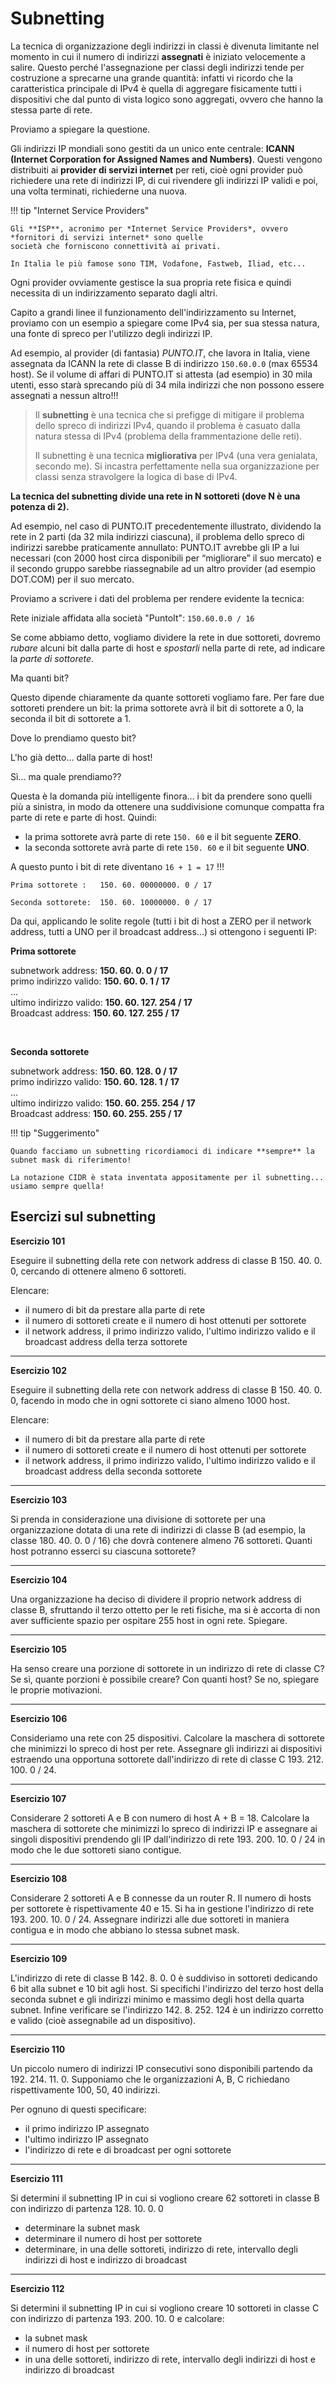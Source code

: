 # Subnetting

La tecnica di organizzazione degli indirizzi in classi è divenuta limitante nel momento in cui il numero
di indirizzi **assegnati** è iniziato velocemente a salire. Questo perché l'assegnazione per classi degli
indirizzi tende per costruzione a sprecarne una grande quantità: infatti vi ricordo che la caratteristica
principale di IPv4 è quella di aggregare fisicamente tutti i dispositivi che dal punto di vista logico sono
aggregati, ovvero che hanno la stessa parte di rete.

Proviamo a spiegare la questione.

Gli indirizzi IP mondiali sono gestiti da un unico ente centrale: **ICANN (Internet Corporation for Assigned Names and Numbers)**. 
Questi vengono distribuiti ai **provider di servizi internet** per reti, cioè ogni provider può richiedere una rete di indirizzi IP, 
di cui rivendere gli indirizzi IP validi e poi, una volta terminati, richiederne una nuova.


!!! tip "Internet Service Providers"
    
    Gli **ISP**, acronimo per *Internet Service Providers*, ovvero *fornitori di servizi internet* sono quelle
    società che forniscono connettività ai privati.
    
    In Italia le più famose sono TIM, Vodafone, Fastweb, Iliad, etc...
    
Ogni provider ovviamente gestisce la sua propria rete fisica e quindi necessita di un indirizzamento separato dagli altri.

Capito a grandi linee il funzionamento dell'indirizzamento su Internet, proviamo con un esempio a spiegare come IPv4 sia, per sua stessa natura,
una fonte di spreco per l'utilizzo degli indirizzi IP.

Ad esempio, al provider (di fantasia) *PUNTO.IT*, che lavora in Italia, viene assegnata da ICANN la rete di classe B di indirizzo `150.60.0.0` (max 65534 host). 
Se il volume di affari di PUNTO.IT si attesta (ad esempio) in 30 mila utenti, esso starà sprecando più di 34 mila indirizzi che non possono essere assegnati a 
nessun altro!!!

> Il **subnetting** è una tecnica che si prefigge di mitigare il problema dello spreco di indirizzi IPv4, quando il problema è
> casuato dalla natura stessa di IPv4 (problema della frammentazione delle reti).
>
> Il subnetting è una tecnica **migliorativa** per IPv4 (una vera genialata, secondo me). 
> Si incastra perfettamente nella sua organizzazione per classi senza stravolgere la logica di base di IPv4.


**La tecnica del subnetting divide una rete in N sottoreti (dove N è una potenza di 2).**

Ad esempio, nel caso di PUNTO.IT precedentemente illustrato, dividendo la rete in 2 parti (da 32 mila indirizzi ciascuna), il problema dello spreco di indirizzi
sarebbe praticamente annullato: PUNTO.IT avrebbe gli IP a lui necessari (con 2000 host circa disponibili per “migliorare” il suo
mercato) e il secondo gruppo sarebbe riassegnabile ad un altro provider (ad esempio DOT.COM) per il suo mercato.

Proviamo a scrivere i dati del problema per rendere evidente la tecnica:


Rete iniziale affidata alla società "PuntoIt": `150.60.0.0 / 16`

Se come abbiamo detto, vogliamo dividere la rete in due sottoreti, dovremo *rubare* alcuni bit dalla parte di host e *spostarli* nella parte
di rete, ad indicare la *parte di sottorete*. 

Ma quanti bit? 

Questo dipende chiaramente da quante sottoreti vogliamo fare. Per fare due sottoreti prendere un bit: la prima sottorete avrà il bit di sottorete a 0, 
la seconda il bit di sottorete a 1.

Dove lo prendiamo questo bit?

L'ho già detto... dalla parte di host!

Sì... ma quale prendiamo??

Questa è la domanda più intelligente finora... i bit da prendere sono quelli più a sinistra, in modo da ottenere una suddivisione comunque compatta fra parte di
rete e parte di host. Quindi:


- la prima sottorete avrà parte di rete `150. 60` e il bit seguente **ZERO**.
- la seconda sottorete avrà parte di rete `150. 60` e il bit seguente **UNO**.

A questo punto i bit di rete diventano `16 + 1 = 17` !!!

```
Prima sottorete :   150. 60. 00000000. 0 / 17

Seconda sottorete:  150. 60. 10000000. 0 / 17
```

Da qui, applicando le solite regole (tutti i bit di host a ZERO per il network address, tutti a UNO per il
broadcast address...) si ottengono i seguenti IP:

**Prima sottorete**

subnetwork address:      **150. 60. 0. 0 / 17** <br>
primo indirizzo valido:  **150. 60. 0. 1 / 17** <br>
...<br>
ultimo indirizzo valido: **150. 60. 127. 254 / 17**<br>
Broadcast address:       **150. 60. 127. 255 / 17**<br>

<br>

**Seconda sottorete**

subnetwork address:      **150. 60. 128. 0 / 17**<br>
primo indirizzo valido:  **150. 60. 128. 1 / 17**<br>
...<br>
ultimo indirizzo valido: **150. 60. 255. 254 / 17**<br>
Broadcast address:       **150. 60. 255. 255 / 17**<br>


!!! tip "Suggerimento"
    
    Quando facciamo un subnetting ricordiamoci di indicare **sempre** la subnet mask di riferimento!
    
    La notazione CIDR è stata inventata appositamente per il subnetting... usiamo sempre quella!
    
    



## Esercizi sul subnetting

**Esercizio 101**

Eseguire il subnetting della rete con network address di classe B 150. 40. 0. 0, cercando di ottenere
almeno 6 sottoreti.

Elencare:

- il numero di bit da prestare alla parte di rete
- il numero di sottoreti create e il numero di host ottenuti per sottorete
- il network address, il primo indirizzo valido, l'ultimo indirizzo valido e il broadcast address
    della terza sottorete

---

**Esercizio 102**

Eseguire il subnetting della rete con network address di classe B 150. 40. 0. 0, facendo in modo che
in ogni sottorete ci siano almeno 1000 host.

Elencare:

- il numero di bit da prestare alla parte di rete
- il numero di sottoreti create e il numero di host ottenuti per sottorete
- il network address, il primo indirizzo valido, l'ultimo indirizzo valido e il broadcast address
    della seconda sottorete

---

**Esercizio 103**

Si prenda in considerazione una divisione di sottorete per una organizzazione dotata di una rete di
indirizzi di classe B (ad esempio, la classe 180. 40. 0. 0 / 16) che dovrà contenere almeno 76 sottoreti.
Quanti host potranno esserci su ciascuna sottorete?

---

**Esercizio 104**

Una organizzazione ha deciso di dividere il proprio network address di classe B, sfruttando il terzo
ottetto per le reti fisiche, ma si è accorta di non aver sufficiente spazio per ospitare 255 host in ogni
rete. Spiegare.

---

**Esercizio 105**

Ha senso creare una porzione di sottorete in un indirizzo di rete di classe C? Se sì, quante porzioni è
possibile creare? Con quanti host? Se no, spiegare le proprie motivazioni.

---

**Esercizio 106**

Consideriamo una rete con 25 dispositivi. Calcolare la maschera di sottorete che minimizzi lo spreco di
host per rete. Assegnare gli indirizzi ai dispositivi estraendo una opportuna sottorete dall'indirizzo di
rete di classe C 193. 212. 100. 0 / 24.

---

**Esercizio 107**

Considerare 2 sottoreti A e B con numero di host A + B = 18. Calcolare la maschera di sottorete che
minimizzi lo spreco di indirizzi IP e assegnare ai singoli dispositivi prendendo gli IP dall'indirizzo di
rete 193. 200. 10. 0 / 24 in modo che le due sottoreti siano contigue.

---

**Esercizio 108**

Considerare 2 sottoreti A e B connesse da un router R. Il numero di hosts per sottorete è rispettivamente
40 e 15. Si ha in gestione l'indirizzo di rete 193. 200. 10. 0 / 24. Assegnare indirizzi alle due sottoreti
in maniera contigua e in modo che abbiano lo stessa subnet mask.

---

**Esercizio 109**

L'indirizzo di rete di classe B 142. 8. 0. 0 è suddiviso in sottoreti dedicando 6 bit alla subnet e 10 bit
agli host. Si specifichi l'indirizzo del terzo host della seconda subnet e gli indirizzi minimo e massimo
degli host della quarta subnet. Infine verificare se l'indirizzo 142. 8. 252. 124 è un indirizzo corretto e
valido (cioè assegnabile ad un dispositivo).

---

**Esercizio 110**

Un piccolo numero di indirizzi IP consecutivi sono disponibili partendo da 192. 214. 11. 0.
Supponiamo che le organizzazioni A, B, C richiedano rispettivamente 100, 50, 40 indirizzi.

Per ognuno di questi specificare:

- il primo indirizzo IP assegnato
- l'ultimo indirizzo IP assegnato
- l'indirizzo di rete e di broadcast per ogni sottorete

---

**Esercizio 111**

Si determini il subnetting IP in cui si vogliono creare 62 sottoreti in classe B con indirizzo di partenza
128. 10. 0. 0

- determinare la subnet mask
- determinare il numero di host per sottorete
- determinare, in una delle sottoreti, indirizzo di rete, intervallo degli indirizzi di host e indirizzo
    di broadcast

---

**Esercizio 112**

Si determini il subnetting IP in cui si vogliono creare 10 sottoreti in classe C con indirizzo di partenza
193. 200. 10. 0 e calcolare:

- la subnet mask
- il numero di host per sottorete
- in una delle sottoreti, indirizzo di rete, intervallo degli indirizzi di host e indirizzo di broadcast


